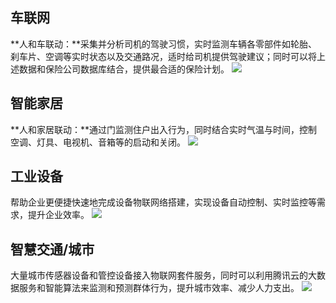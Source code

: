 [//]: # (chinagitpath:XXXXX)

## 车联网
**人和车联动：**采集并分析司机的驾驶习惯，实时监测车辆各零部件如轮胎、刹车片、空调等实时状态以及交通路况，适时给司机提供驾驶建议；同时可以将上述数据和保险公司数据库结合，提供最合适的保险计划。
![](//mc.qcloudimg.com/static/img/82588f952a68ce7afa33119c5f763dd0/image.png)

## 智能家居
**人和家居联动：**通过门监测住户出入行为，同时结合实时气温与时间，控制空调、灯具、电视机、音箱等的启动和关闭。
![](//mc.qcloudimg.com/static/img/13be612b9b835e73b5772d023264a9bb/image.png)
## 工业设备
帮助企业更便捷快速地完成设备物联网络搭建，实现设备自动控制、实时监控等需求，提升企业效率。
![](//mc.qcloudimg.com/static/img/4da3487a2a3b9602c2f716aff80dbd60/image.png)

## 智慧交通/城市
大量城市传感器设备和管控设备接入物联网套件服务，同时可以利用腾讯云的大数据服务和智能算法来监测和预测群体行为，提升城市效率、减少人力支出。
![](//mc.qcloudimg.com/static/img/7e6eb364469873f2354d6cc1c13e2668/image.png)
